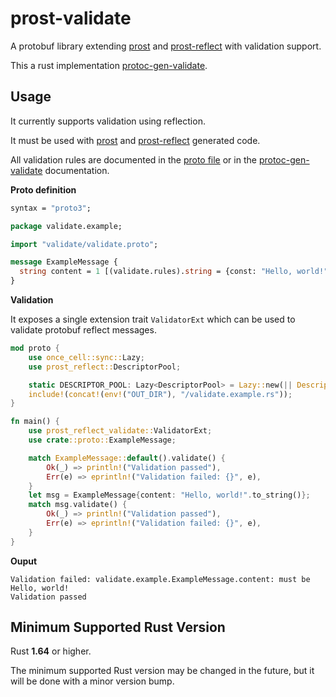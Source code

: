 # prost-validate

A protobuf library extending [prost](https://github.com/tokio-rs/prost)
and [prost-reflect](https://github.com/andrewhickman/prost-reflect) with validation support.

This a rust implementation [protoc-gen-validate](https://github.com/bufbuild/protoc-gen-validate).

## Usage

It currently supports validation using reflection.

It must be used with [prost](https://github.com/tokio-rs/prost) 
and [prost-reflect](https://github.com/andrewhickman/prost-reflect) generated code.

All validation rules are documented in the [proto file](prost-reflect-validate/proto/validate/validate.proto) 
or in the [protoc-gen-validate](https://github.com/bufbuild/protoc-gen-validate/blob/v1.1.0/README.md#constraint-rules) documentation.

**Proto definition**

```protobuf
syntax = "proto3";

package validate.example;

import "validate/validate.proto";

message ExampleMessage {
  string content = 1 [(validate.rules).string = {const: "Hello, world!"}];
}
```

**Validation**

It exposes a single extension trait `ValidatorExt` which can be used to validate protobuf reflect messages.

```rust
mod proto {
    use once_cell::sync::Lazy;
    use prost_reflect::DescriptorPool;

    static DESCRIPTOR_POOL: Lazy<DescriptorPool> = Lazy::new(|| DescriptorPool::decode(include_bytes!(concat!(env!("OUT_DIR"), "/file_descriptor_set.bin")).as_ref()).unwrap());
    include!(concat!(env!("OUT_DIR"), "/validate.example.rs"));
}

fn main() {
    use prost_reflect_validate::ValidatorExt;
    use crate::proto::ExampleMessage;

    match ExampleMessage::default().validate() {
        Ok(_) => println!("Validation passed"),
        Err(e) => eprintln!("Validation failed: {}", e),
    }
    let msg = ExampleMessage{content: "Hello, world!".to_string()};
    match msg.validate() {
        Ok(_) => println!("Validation passed"),
        Err(e) => eprintln!("Validation failed: {}", e),
    }
}
```

**Ouput**

```
Validation failed: validate.example.ExampleMessage.content: must be Hello, world!
Validation passed
```

## Minimum Supported Rust Version

Rust **1.64** or higher.

The minimum supported Rust version may be changed in the future, but it will be
done with a minor version bump.
